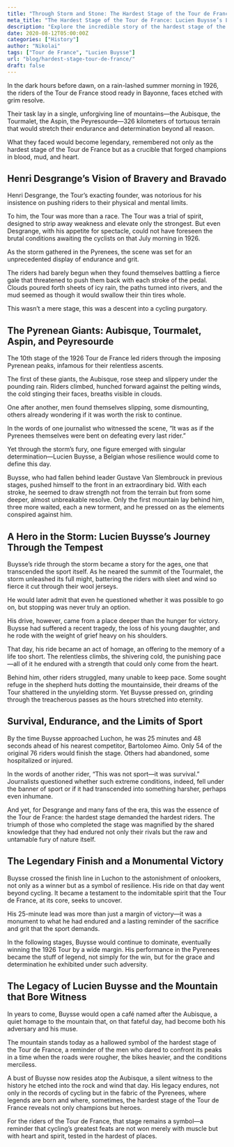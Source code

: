 ```yaml
---
title: "Through Storm and Stone: The Hardest Stage of the Tour de France"
meta_title: "The Hardest Stage of the Tour de France: Lucien Buysse’s Legendary Ride Through the 1926 Pyrenees"
description: "Explore the incredible story of the hardest stage of the Tour de France in 1926, when Lucien Buysse braved brutal weather and unforgiving Pyrenean climbs to achieve a legendary victory. A testament to endurance, resilience, and the indomitable human spirit in the face of nature’s fury."
date: 2020-08-12T05:00:00Z
categories: ["History"]
author: "Nikolai"
tags: ["Tour de France", "Lucien Buysse"]
url: "blog/hardest-stage-tour-de-france/"
draft: false
---
```


In the dark hours before dawn, on a rain-lashed summer morning in 1926, the riders of the Tour de France stood ready in Bayonne, faces etched with grim resolve. 

Their task lay in a single, unforgiving line of mountains—the Aubisque, the Tourmalet, the Aspin, the Peyresourde—326 kilometers of tortuous terrain that would stretch their endurance and determination beyond all reason. 

What they faced would become legendary, remembered not only as the hardest stage of the Tour de France but as a crucible that forged champions in blood, mud, and heart.

## Henri Desgrange’s Vision of Bravery and Bravado

Henri Desgrange, the Tour’s exacting founder, was notorious for his insistence on pushing riders to their physical and mental limits. 

To him, the Tour was more than a race. The Tour was a trial of spirit, designed to strip away weakness and elevate only the strongest. But even Desgrange, with his appetite for spectacle, could not have foreseen the brutal conditions awaiting the cyclists on that July morning in 1926. 

As the storm gathered in the Pyrenees, the scene was set for an unprecedented display of endurance and grit.

The riders had barely begun when they found themselves battling a fierce gale that threatened to push them back with each stroke of the pedal. Clouds poured forth sheets of icy rain, the paths turned into rivers, and the mud seemed as though it would swallow their thin tires whole. 

This wasn’t a mere stage, this was a descent into a cycling purgatory.

## The Pyrenean Giants: Aubisque, Tourmalet, Aspin, and Peyresourde

The 10th stage of the 1926 Tour de France led riders through the imposing Pyrenean peaks, infamous for their relentless ascents. 

The first of these giants, the Aubisque, rose steep and slippery under the pounding rain. Riders climbed, hunched forward against the pelting winds, the cold stinging their faces, breaths visible in clouds. 

One after another, men found themselves slipping, some dismounting, others already wondering if it was worth the risk to continue.

In the words of one journalist who witnessed the scene, “It was as if the Pyrenees themselves were bent on defeating every last rider.” 

Yet through the storm’s fury, one figure emerged with singular determination—Lucien Buysse, a Belgian whose resilience would come to define this day.

Buysse, who had fallen behind leader Gustave Van Slembrouck in previous stages, pushed himself to the front in an extraordinary bid. With each stroke, he seemed to draw strength not from the terrain but from some deeper, almost unbreakable resolve. Only the first mountain lay behind him, three more waited, each a new torment, and he pressed on as the elements conspired against him.

## A Hero in the Storm: Lucien Buysse’s Journey Through the Tempest

Buysse’s ride through the storm became a story for the ages, one that transcended the sport itself. As he neared the summit of the Tourmalet, the storm unleashed its full might, battering the riders with sleet and wind so fierce it cut through their wool jerseys. 

He would later admit that even he questioned whether it was possible to go on, but stopping was never truly an option.

His drive, however, came from a place deeper than the hunger for victory. Buysse had suffered a recent tragedy, the loss of his young daughter, and he rode with the weight of grief heavy on his shoulders. 

That day, his ride became an act of homage, an offering to the memory of a life too short. The relentless climbs, the shivering cold, the punishing pace—all of it he endured with a strength that could only come from the heart.

Behind him, other riders struggled, many unable to keep pace. Some sought refuge in the shepherd huts dotting the mountainside, their dreams of the Tour shattered in the unyielding storm. Yet Buysse pressed on, grinding through the treacherous passes as the hours stretched into eternity.

## Survival, Endurance, and the Limits of Sport

By the time Buysse approached Luchon, he was 25 minutes and 48 seconds ahead of his nearest competitor, Bartolomeo Aimo. Only 54 of the original 76 riders would finish the stage. Others had abandoned, some hospitalized or injured. 

In the words of another rider, “This was not sport—it was survival.” Journalists questioned whether such extreme conditions, indeed, fell under the banner of sport or if it had transcended into something harsher, perhaps even inhumane.

And yet, for Desgrange and many fans of the era, this was the essence of the Tour de France: the hardest stage demanded the hardest riders. The triumph of those who completed the stage was magnified by the shared knowledge that they had endured not only their rivals but the raw and untamable fury of nature itself.

## The Legendary Finish and a Monumental Victory

Buysse crossed the finish line in Luchon to the astonishment of onlookers, not only as a winner but as a symbol of resilience. His ride on that day went beyond cycling. It became a testament to the indomitable spirit that the Tour de France, at its core, seeks to uncover. 

His 25-minute lead was more than just a margin of victory—it was a monument to what he had endured and a lasting reminder of the sacrifice and grit that the sport demands.

In the following stages, Buysse would continue to dominate, eventually winning the 1926 Tour by a wide margin. His performance in the Pyrenees became the stuff of legend, not simply for the win, but for the grace and determination he exhibited under such adversity.

## The Legacy of Lucien Buysse and the Mountain that Bore Witness

In years to come, Buysse would open a café named after the Aubisque, a quiet homage to the mountain that, on that fateful day, had become both his adversary and his muse. 

The mountain stands today as a hallowed symbol of the hardest stage of the Tour de France, a reminder of the men who dared to confront its peaks in a time when the roads were rougher, the bikes heavier, and the conditions merciless.

A bust of Buysse now resides atop the Aubisque, a silent witness to the history he etched into the rock and wind that day. His legacy endures, not only in the records of cycling but in the fabric of the Pyrenees, where legends are born and where, sometimes, the hardest stage of the Tour de France reveals not only champions but heroes. 

For the riders of the Tour de France, that stage remains a symbol—a reminder that cycling’s greatest feats are not won merely with muscle but with heart and spirit, tested in the hardest of places.
